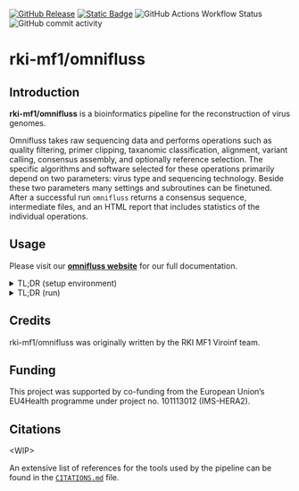 [![GitHub Release](https://img.shields.io/github/v/release/rki-mf1/omnifluss)](https://github.com/rki-mf1/omnifluss/releases)
[![Static Badge](https://img.shields.io/badge/Documentation%20-%20website%20-%20brightgreen?logo=Github%20Pages&link=https%3A%2F%2Frki-mf1.github.io%2Fomnifluss%2F)](https://rki-mf1.github.io/omnifluss/)
![GitHub Actions Workflow Status](https://img.shields.io/github/actions/workflow/status/rki-mf1/omnifluss/nf-test.yml?branch=dev&logo=githubactions&label=tests%20(%40dev))
![GitHub commit activity](https://img.shields.io/github/commit-activity/y/rki-mf1/omnifluss?logo=Github)


# rki-mf1/omnifluss

## Introduction

**rki-mf1/omnifluss** is a bioinformatics pipeline for the reconstruction of virus genomes.

Omnifluss takes raw sequencing data and performs operations such as quality filtering, primer clipping, taxanomic classification, alignment, variant calling, consensus assembly, and optionally reference selection.
The specific algorithms and software selected for these operations primarily depend on two parameters: virus type and sequencing technology.
Beside these two parameters many settings and subroutines can be finetuned.
After a successful run `omnifluss` returns a consensus sequence, intermediate files, and an HTML report that includes statistics of the individual operations.

## Usage

Please visit our **[omnifluss website](https://rki-mf1.github.io/omnifluss/)** for our full documentation.

<details><summary> TL;DR (setup environment) </summary>

You need Nextflow and at least one package manager (conda) or container engine (singularity, docker) available.
You can install Nextflow via conda:
```bash
conda create -n omnifluss -c bioconda -c conda-forge nextflow==25.04.3
conda activate omnifluss
```
</details>

<details><summary> TL;DR (run) </summary>

```bash
nextflow run rki-mf1/omnifluss \
   -profile <docker/singularity/.../institute/virus> \
   --input samplesheet.csv \
   --outdir <OUTDIR>
```
</details>

## Credits

rki-mf1/omnifluss was originally written by the RKI MF1 Viroinf team.

## Funding

This project was supported by co-funding from the European Union’s EU4Health programme under project no. 101113012 (IMS-HERA2).

## Citations

\<WIP\>

An extensive list of references for the tools used by the pipeline can be found in the [`CITATIONS.md`](CITATIONS.md) file.
